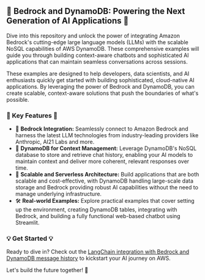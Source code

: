 ## 🌟 Bedrock and DynamoDB: Powering the Next Generation of AI Applications 🌟

Dive into this repository and unlock the power of integrating Amazon Bedrock's cutting-edge large language models (LLMs) with the scalable NoSQL capabilities of AWS DynamoDB. These comprehensive examples will guide you through building context-aware chatbots and sophisticated AI applications that can maintain seamless conversations across sessions.

These examples are designed to help developers, data scientists, and AI enthusiasts quickly get started with building sophisticated, cloud-native AI applications. By leveraging the power of Bedrock and DynamoDB, you can create scalable, context-aware solutions that push the boundaries of what's possible.

### 🔑 Key Features 🔑

- 🔗 **Bedrock Integration:** Seamlessly connect to Amazon Bedrock and harness the latest LLM technologies from industry-leading providers like Anthropic, AI21 Labs and more.
- 💾 **DynamoDB for Context Management:** Leverage DynamoDB's NoSQL database to store and retrieve chat history, enabling your AI models to maintain context and deliver more coherent, relevant responses over time.
- 🚀 **Scalable and Serverless Architecture:** Build applications that are both scalable and cost-effective, with DynamoDB handling large-scale data storage and Bedrock providing robust AI capabilities without the need to manage underlying infrastructure.
- 🛠️ **Real-world Examples:** Explore practical examples that cover setting up the environment, creating DynamoDB tables, integrating with Bedrock, and building a fully functional web-based chatbot using Streamlit.

### 💡 Get Started 💡

Ready to dive in? Check out the [LangChain integration with Bedrock and DynamoDB message history](./Langchain/chat_history.ipynb) to kickstart your AI journey on AWS.

Let's build the future together! 🚀
